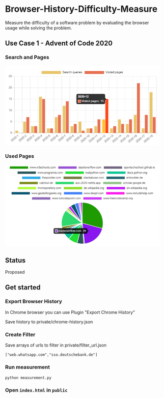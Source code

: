 # Browser-History-Difficulty-Measure
Measure the difficulty of a software problem  by evaluating the browser usage while solving the problem.

## Use Case 1 - Advent of Code 2020

### Search and Pages
![Search and Pages](searchandpages.png "Used Pages for solving Puzzles")

### Used Pages
![Used Pages](usedpages.png "Used Pages for solving Puzzles")

## Status
Proposed

## Get started

### Export Browser History
In Chrome browser you can use Plugin "Export Chrome History"

Save history to private/chrome-history.json

### Create Filter
Save arrays of urls to filter in private/filter_url.json
```
["web.whatsapp.com","sso.deutschebank.de"]
```

### Run measurement
```
python measurement.py 
```
###  Open `index.html` in `public`
 





